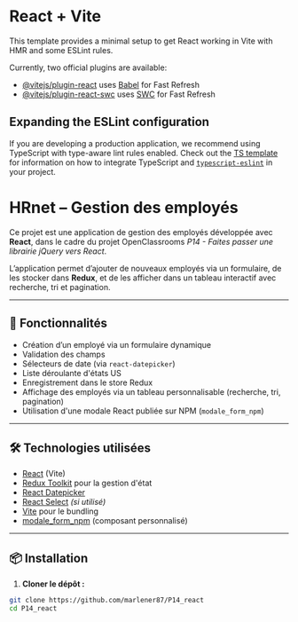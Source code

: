 # React + Vite

This template provides a minimal setup to get React working in Vite with HMR and some ESLint rules.

Currently, two official plugins are available:

- [@vitejs/plugin-react](https://github.com/vitejs/vite-plugin-react/blob/main/packages/plugin-react) uses [Babel](https://babeljs.io/) for Fast Refresh
- [@vitejs/plugin-react-swc](https://github.com/vitejs/vite-plugin-react/blob/main/packages/plugin-react-swc) uses [SWC](https://swc.rs/) for Fast Refresh

## Expanding the ESLint configuration

If you are developing a production application, we recommend using TypeScript with type-aware lint rules enabled. Check out the [TS template](https://github.com/vitejs/vite/tree/main/packages/create-vite/template-react-ts) for information on how to integrate TypeScript and [`typescript-eslint`](https://typescript-eslint.io) in your project.



# HRnet – Gestion des employés

Ce projet est une application de gestion des employés développée avec **React**, dans le cadre du projet OpenClassrooms *P14 - Faites passer une librairie jQuery vers React*.

L’application permet d’ajouter de nouveaux employés via un formulaire, de les stocker dans **Redux**, et de les afficher dans un tableau interactif avec recherche, tri et pagination.

---

## 🚀 Fonctionnalités

- Création d’un employé via un formulaire dynamique
- Validation des champs
- Sélecteurs de date (via `react-datepicker`)
- Liste déroulante d'états US
- Enregistrement dans le store Redux
- Affichage des employés via un tableau personnalisable (recherche, tri, pagination)
- Utilisation d'une modale React publiée sur NPM (`modale_form_npm`)

---

## 🛠️ Technologies utilisées

- [React](https://reactjs.org/) (Vite)
- [Redux Toolkit](https://redux-toolkit.js.org/) pour la gestion d'état
- [React Datepicker](https://reactdatepicker.com/)
- [React Select](https://react-select.com/) *(si utilisé)*
- [Vite](https://vitejs.dev/) pour le bundling
- [modale_form_npm](https://www.npmjs.com/package/modale_form_npm) (composant personnalisé)

---

## 📦 Installation

1. **Cloner le dépôt :**

```bash
git clone https://github.com/marlener87/P14_react
cd P14_react
